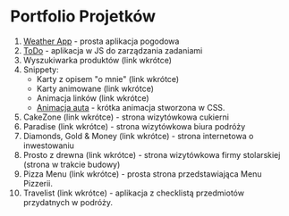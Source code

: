 # Portfolio Projetków
1. [Weather App](https://github.com/GodnyJ/weather-app) - prosta aplikacja pogodowa
2. [ToDo](https://github.com/GodnyJ/todo-list) - aplikacja w JS do zarządzania zadaniami
3. Wyszukiwarka produktów (link wkrótce)
4. Snippety:
   - Karty z opisem "o mnie" (link wkrótce)
   - Karty animowane (link wkrótce)
   - Animacja linków (link wkrótce)
   - [Animacja auta](https://github.com/GodnyJ/car-animation) - krótka animacja stworzona w CSS.
5. CakeZone (link wkrótce) - strona wizytówkowa cukierni
6. Paradise (link wkrótce) - strona wizytówkowa biura podróży
7. Diamonds, Gold & Money (link wkrótce) - strona internetowa o inwestowaniu
8. Prosto z drewna (link wkrótce) - strona wizytówkowa firmy stolarskiej (strona w trakcie budowy)
9. Pizza Menu (link wkrótce) - prosta strona przedstawiająca Menu Pizzerii.
10. Travelist (link wkrótce) - aplikacja z checklistą przedmiotów przydatnych w podróży.
